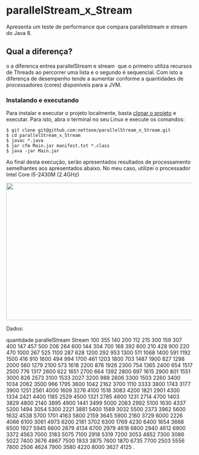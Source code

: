 # parallelStream_x_Stream
Apresenta um teste de performance que compara parallelstream e stream do Java 8.

## Qual a diferença?
o a diferenca entrea parallelStream e stream  que o primeiro utiliza recursos de Threads ao percorrer uma lista e o segundo é sequencial. Com isto a diferença de desempenho tende a aumentar conforme a quantidades de processadores (cores) disponíveis para a JVM.

### Instalando e executando
Para instalar e executar o projeto localmente, basta [clonar o projeto](https://help.github.com/articles/cloning-a-repository/) e executar. Para isto, abra o terminal no seu Linux e execute os comandos:
```
$ git clone git@github.com:nettooe/parallelStream_x_Stream.git
$ cd parallelStream_x_Stream
$ javac *.java
$ jar cfm Main.jar manifest.txt *.class
$ java -jar Main.jar
```

Ao final desta execução, serão apresentados resultados de processamento semelhantes aos apresentados abaixo. No meu caso, utilizei o processador Intel Core i5-2430M (2.4GHz)

<img width="600" height="371" seamless frameborder="0" scrolling="no" src="https://docs.google.com/spreadsheets/d/e/2PACX-1vRHhUvRFq-x3s0Os5MKOPEZvbBRQKqPE9-X5B8i3QIWaBCR9x5B7iZTjuJf9k6EPeOb4Ppva4lCIaY0/pubchart?oid=24450175&amp;format=image"></img>

Dados:

quantidade	parallelStream	Stream
100	355	140
200	112	215
300	159	307
400	147	457
500	206	264
600	144	304
700	168	392
800	210	428
900	220	470
1000	267	525
1100	287	628
1200	292	953
1300	511	1068
1400	591	1192
1500	416	910
1600	494	994
1700	461	1203
1800	703	1487
1900	827	1298
2000	560	1279
2100	573	1618
2200	876	1926
2300	754	1365
2400	654	1517
2500	776	1317
2600	622	1651
2700	664	1392
2800	697	1615
2900	801	1551
3000	826	2573
3100	1533	2027
3200	988	2606
3300	1503	2260
3400	1034	2062
3500	966	1795
3600	1042	2162
3700	1110	3333
3800	1743	3177
3900	1251	2561
4000	1609	3276
4100	1518	3083
4200	1821	2901
4300	1334	2421
4400	1185	2529
4500	1321	2785
4600	1231	2714
4700	1403	3829
4800	2140	3895
4900	1441	3499
5000	2083	2992
5100	1630	4337
5200	1494	3054
5300	2221	3881
5400	1589	3032
5500	2373	3962
5600	1632	4538
5700	1701	4163
5800	2159	3645
5900	2160	3729
6000	2226	4066
6100	3061	4973
6200	2181	3702
6300	1769	4230
6400	1654	3668
6500	1927	5945
6600	2679	4134
6700	2979	4618
6800	2940	4612
6900	3372	4563
7000	3183	5075
7100	2918	5319
7200	3053	4852
7300	3086	5022
7400	3676	4867
7500	1933	3875
7600	1870	6735
7700	2503	5556
7800	2506	4624
7900	3580	4220
8000	3627	4125
.
